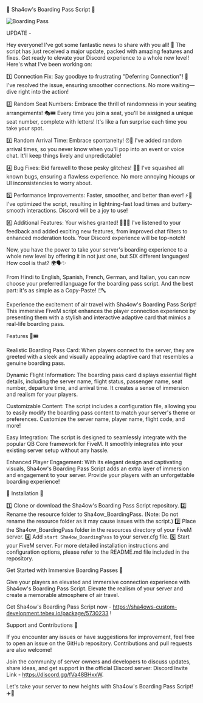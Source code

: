 
🌟 Sha4ow's Boarding Pass Script 🎫

![Boarding Pass](https://cdn.discordapp.com/attachments/1001745761987461190/1116728743604518983/image.png)

UPDATE -

Hey everyone! I've got some fantastic news to share with you all! 🎉 The script has just received a major update, packed with amazing features and fixes. Get ready to elevate your Discord experience to a whole new level! Here's what I've been working on:

1️⃣ Connection Fix: Say goodbye to frustrating "Deferring Connection"! 👋 I've resolved the issue, ensuring smoother connections. No more waiting—dive right into the action!

2️⃣ Random Seat Numbers: Embrace the thrill of randomness in your seating arrangements! 🎭🎟️ Every time you join a seat, you'll be assigned a unique seat number, complete with letters! It's like a fun surprise each time you take your spot.

3️⃣ Random Arrival Time: Embrace spontaneity! ⏰🎉 I've added random arrival times, so you never know when you'll pop into an event or voice chat. It'll keep things lively and unpredictable!

4️⃣ Bug Fixes: Bid farewell to those pesky glitches! 🐛✨ I've squashed all known bugs, ensuring a flawless experience. No more annoying hiccups or UI inconsistencies to worry about.

5️⃣ Performance Improvements: Faster, smoother, and better than ever! ⚡💪 I've optimized the script, resulting in lightning-fast load times and buttery-smooth interactions. Discord will be a joy to use!

6️⃣ Additional Features: Your wishes granted! 🧞‍♂️✨ I've listened to your feedback and added exciting new features, from improved chat filters to enhanced moderation tools. Your Discord experience will be top-notch!

Now, you have the power to take your server's boarding experience to a whole new level by offering it in not just one, but SIX different languages! How cool is that? 🌍🗣️✨

From Hindi to English, Spanish, French, German, and Italian, you can now choose your preferred language for the boarding pass script. And the best part: it's as simple as a Copy-Paste! 🖱️🔤

Experience the excitement of air travel with Sha4ow's Boarding Pass Script! This immersive FiveM script enhances the player connection experience by presenting them with a stylish and interactive adaptive card that mimics a real-life boarding pass.

Features 🛫🎟️

Realistic Boarding Pass Card: When players connect to the server, they are greeted with a sleek and visually appealing adaptive card that resembles a genuine boarding pass.

Dynamic Flight Information: The boarding pass card displays essential flight details, including the server name, flight status, passenger name, seat number, departure time, and arrival time. It creates a sense of immersion and realism for your players.

Customizable Content: The script includes a configuration file, allowing you to easily modify the boarding pass content to match your server's theme or preferences. Customize the server name, player name, flight code, and more!

Easy Integration: The script is designed to seamlessly integrate with the popular QB Core framework for FiveM. It smoothly integrates into your existing server setup without any hassle.

Enhanced Player Engagement: With its elegant design and captivating visuals, Sha4ow's Boarding Pass Script adds an extra layer of immersion and engagement to your server. Provide your players with an unforgettable boarding experience!

🌟 Installation 🚀

1️⃣ Clone or download the Sha4ow's Boarding Pass Script repository.
2️⃣ Rename the resource folder to Sha4ow_BoardingPass. (Note: Do not rename the resource folder as it may cause issues with the script.)
3️⃣ Place the Sha4ow_BoardingPass folder in the resources directory of your FiveM server.
4️⃣ Add `start Sha4ow_BoardingPass` to your server.cfg file.
5️⃣ Start your FiveM server.
For more detailed installation instructions and configuration options, please refer to the README.md file included in the repository.

Get Started with Immersive Boarding Passes 🌟

Give your players an elevated and immersive connection experience with Sha4ow's Boarding Pass Script. Elevate the realism of your server and create a memorable atmosphere of air travel.

Get Sha4ow's Boarding Pass Script now - https://sha4ows-custom-development.tebex.io/package/5730233 !

Support and Contributions 🤝

If you encounter any issues or have suggestions for improvement, feel free to open an issue on the GitHub repository. Contributions and pull requests are also welcome!

Join the community of server owners and developers to discuss updates, share ideas, and get support in the official Discord server: Discord Invite Link - https://discord.gg/fVa48BHxxW.

Let's take your server to new heights with Sha4ow's Boarding Pass Script! ✈️🌟
